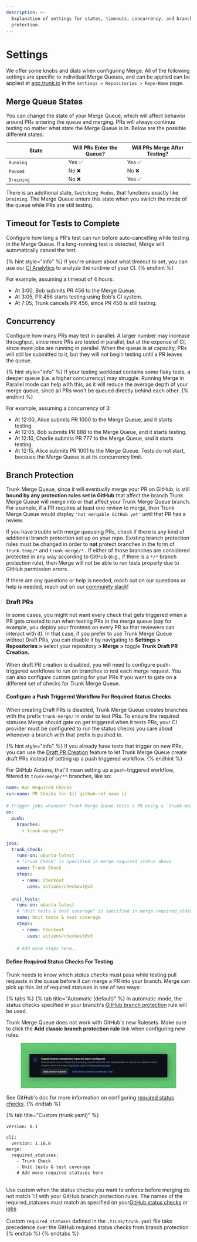 ```yaml
---
description: >-
  Explanation of settings for states, timeouts, concurrency, and branch
  protection.
---
```


# Settings

We offer some knobs and dials when configuring Merge. All of the following settings are specific to individual Merge Queues, and can be applied can be applied at [app.trunk.io](https://app.trunk.io/login?intent=merge) in the `Settings > Repositories > Repo-Name` page.

## Merge Queue States

You can change the state of your Merge Queue, which will affect behavior around PRs entering the queue and merging. PRs will always continue testing no matter what state the Merge Queue is in. Below are the possible different states:

<table><thead><tr><th width="149">State</th><th>Will PRs Enter the Queue?</th><th>Will PRs Merge After Testing?</th></tr></thead><tbody><tr><td><code>Running</code></td><td>Yes <span data-gb-custom-inline data-tag="emoji" data-code="2705">✅</span></td><td>Yes <span data-gb-custom-inline data-tag="emoji" data-code="2705">✅</span></td></tr><tr><td><code>Paused</code></td><td>No <span data-gb-custom-inline data-tag="emoji" data-code="274c">❌</span></td><td>No <span data-gb-custom-inline data-tag="emoji" data-code="274c">❌</span></td></tr><tr><td><code>Draining</code></td><td>No <span data-gb-custom-inline data-tag="emoji" data-code="274c">❌</span></td><td>Yes <span data-gb-custom-inline data-tag="emoji" data-code="2705">✅</span></td></tr></tbody></table>

There is an additional state, `Switching Modes`, that functions exactly like `Draining`. The Merge Queue enters this state when you switch the mode of the queue while PRs are still testing.

## Timeout for Tests to Complete

Configure how long a PR's test can run before auto-cancelling while testing in the Merge Queue. If a long-running test is detected, Merge will automatically cancel the test.

{% hint style="info" %}
If you're unsure about what timeout to set, you can use our [CI Analytics](https://trunk.io/products/ci-analytics) to analyze the runtime of your CI.
{% endhint %}

For example, assuming a timeout of 4 hours:

* At 3:00, Bob submits PR 456 to the Merge Queue.
* At 3:05, PR 456 starts testing using Bob's CI system.
* At 7:05, Trunk cancels PR 456, since PR 456 is still testing.

## Concurrency

Configure how many PRs may test in parallel. A larger number may increase throughput, since more PRs are tested in parallel, but at the expense of CI, since more jobs are running in parallel. When the queue is at capacity, PRs will still be submitted to it, but they will not begin testing until a PR leaves the queue.

{% hint style="info" %}
If your testing workload contains some flaky tests, a deeper queue (i.e. a higher concurrency) may struggle. Running Merge in Parallel mode can help with this, as it will reduce the average depth of your merge queue, since all PRs won't be queued directly behind each other.
{% endhint %}

For example, assuming a concurrency of 3:

* At 12:00, Alice submits PR 1000 to the Merge Queue, and it starts testing.
* At 12:05, Bob submits PR 888 to the Merge Queue, and it starts testing.
* At 12:10, Charlie submits PR 777 to the Merge Queue, and it starts testing.
* At 12:15, Alice submits PR 1001 to the Merge Queue. Tests do not start, because the Merge Queue is at its concurrency limit.

## Branch Protection

Trunk Merge Queue, since it will eventually merge your PR on GitHub, is still **bound by any protection rules set in GitHub** that affect the branch Trunk Merge Queue will merge into or that affect your Trunk Merge Queue branch. For example, if a PR requires at least one review to merge, then Trunk Merge Queue would display `'not mergable GitHub yet'` until that PR has a review.

If you have trouble with merge queueing PRs, check if there is any kind of additional branch protection set up on your repo. Existing branch protection rules must be changed in order to **not** protect branches in the form of `trunk-temp/*` and `trunk-merge/*` . If either of those branches are considered protected in any way according to GitHub (e.g., if there is a `*/*` branch protection rule), then Merge will not be able to run tests properly due to GitHub permission errors.

If there are any questions or help is needed, reach out on our questions or help is needed, reach out on our [community slack](https://slack.trunk.io/)!

### Draft PRs

In some cases, you might not want every check that gets triggered when a PR gets created to run when testing PRs in the merge queue (say for example, you deploy your frontend on every PR so that reviewers can interact with it). In that case, if you prefer to use Trunk Merge Queue without Draft PRs, you can disable it by navigating to **Settings > Repositories >** select your repository **> Merge >** toggle **Trunk Draft PR Creation.**\
\
When draft PR creation is disabled, you will need to configure push-triggered workflows to run on branches to test each merge request. You can also configure custom gating for your PRs if you want to gate on a different set of checks for Trunk Merge Queue.

#### Configure a Push Triggered Workflow For Required Status Checks

When creating Draft PRs is disabled, Trunk Merge Queue creates branches with the prefix `trunk-merge/` in order to test PRs. To ensure the required statuses Merge should gate on get triggered when it tests PRs, your CI provider must be configured to run the status checks you care about whenever a branch with that prefix is pushed to.

{% hint style="info" %}
If you already have tests that trigger on new PRs, you can use the [Draft PR Creation](https://docs.trunk.io/merge/set-up-trunk-merge/advanced-settings#draft-pr-creation) feature to let Trunk Merge Queue create draft PRs instead of setting up a push triggered workflow.
{% endhint %}

For GitHub Actions, that'll mean setting up a `push`-triggered workflow, filtered to `trunk-merge/**` branches, like so:

```yaml
name: Run Required Checks
run-name: PR Checks for ${{ github.ref_name }}

# Trigger jobs whenever Trunk Merge Queue tests a PR using a `trunk-merge/` branch
on:
  push:
    branches:
      - trunk-merge/**

jobs:
  trunk_check:
    runs-on: ubuntu-latest
    # "Trunk Check" is specified in merge.required_status above
    name: Trunk Check
    steps:
      - name: Checkout
        uses: actions/checkout@v3

  unit_tests:
    runs-on: ubuntu-latest
    # "Unit tests & test coverage" is specified in merge.required_status above
    name: Unit tests & test coverage
    steps:
      - name: Checkout
        uses: actions/checkout@v3

    # Add more steps here..    
```

#### Define Required Status Checks For Testing

Trunk needs to know which _status checks_ must pass while testing pull requests in the queue before it can merge a PR into your branch. Merge can pick up this list of required statuses in one of two ways:

{% tabs %}
{% tab title="Automatic (default)" %}
In automatic mode, the status checks specified in your branch's [GitHub branch protection](https://docs.github.com/en/repositories/configuring-branches-and-merges-in-your-repository/managing-protected-branches/about-protected-branches#require-status-checks-before-merging) rule will be used.&#x20;

Trunk Merge Queue does not work with GitHub's new Rulesets. Make sure to click the **Add classic branch protection rule** link when configuring new rules.

<figure><img src="../../.gitbook/assets/cubesGreen (3).png" alt=""><figcaption></figcaption></figure>

See GitHub's doc for more information on configuring [required status checks](https://docs.github.com/en/repositories/configuring-branches-and-merges-in-your-repository/managing-protected-branches/about-protected-branches#require-status-checks-before-merging).
{% endtab %}

{% tab title="Custom (trunk.yaml)" %}
```
version: 0.1 
```

```
cli:
  version: 1.16.0
merge: 
  required_statuses:
    - Trunk Check 
    - Unit tests & test coverage
    # Add more required statuses here
```

\
Use custom when the status checks you want to enforce before merging do not match 1:1 with your GitHub branch protection rules. The names of the required\_statuses must match as specified on your[GitHub status checks](https://docs.github.com/en/pull-requests/collaborating-with-pull-requests/collaborating-on-repositories-with-code-quality-features/about-status-checks) or [jobs](https://docs.github.com/en/actions/learn-github-actions/understanding-github-actions#jobs)\
\
Custom `required_statuses` defined in the `.trunk/trunk.yaml` file take precedence over the GitHub required status checks from branch protection.
{% endtab %}
{% endtabs %}
